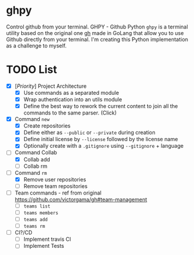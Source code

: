# ghpy
Control github from your terminal.
GHPY - Github Python
`ghpy` is a terminal utility based on the original one [gh](https://github.com/victorgama/gh) made in GoLang that allow you to use Github directly from your terminal. I'm creating this Python implementation as a challenge to myself.

# TODO List

- [X] [*Priority*] Project Architecture
  - [X] Use commands as a separated module
  - [X] Wrap authentication into an utils module
  - [X] Define the best way to rework the current content to join all the commands to the same parser. (Click)
  
- [x] Command `new`
  - [x] Create repositories
  - [x] Define either as `--public` or `--private` during creation
  - [x] Define initial license by `--license` followed by the license name
  - [x] Optionally create with a `.gitignore` using `--gitignore` + language
 
- [ ] Command Collab
  - [x] Collab add
  - [ ] Collab rm
 
 - [ ] Command `rm`
   - [x] Remove user repositories
   - [ ] Remove team repositories

- [ ] Team commands - ref from original https://github.com/victorgama/gh#team-management
  - [ ] `teams list`
  - [ ] `teams members`
  - [ ] `teams add`
  - [ ] `teams rm`
  
 - [ ] CI?/CD
   - [ ] Implement travis CI
   - [ ] Implement Tests
